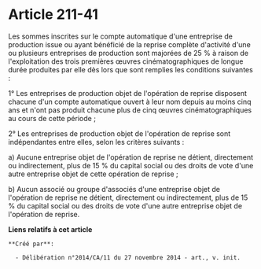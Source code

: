 # Article 211-41

Les sommes inscrites sur le compte automatique d'une entreprise de production issue ou ayant bénéficié de la reprise complète
d'activité d'une ou plusieurs entreprises de production sont majorées de 25 % à raison de l'exploitation des trois premières
œuvres cinématographiques de longue durée produites par elle dès lors que sont remplies les conditions suivantes : 

1° Les entreprises de production objet de l'opération de reprise disposent chacune d'un compte automatique ouvert à leur nom
depuis au moins cinq ans et n'ont pas produit chacune plus de cinq œuvres cinématographiques au cours de cette période ; 

2° Les entreprises de production objet de l'opération de reprise sont indépendantes entre elles, selon les critères
suivants : 

a) Aucune entreprise objet de l'opération de reprise ne détient, directement ou indirectement, plus de 15 % du capital social
ou des droits de vote d'une autre entreprise objet de cette opération de reprise ; 

b) Aucun associé ou groupe d'associés d'une entreprise objet de l'opération de reprise ne détient, directement ou
indirectement, plus de 15 % du capital social ou des droits de vote d'une autre entreprise objet de l'opération de reprise.

**Liens relatifs à cet article**

	**Créé par**:

	  - Délibération n°2014/CA/11 du 27 novembre 2014 - art., v. init.
